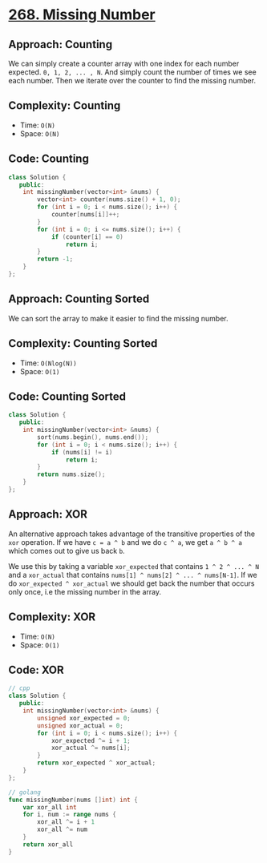 # [268. Missing Number](https://leetcode.com/problems/missing-number/description/)

## Approach: Counting

We can simply create a counter array with one index for each number expected.
`0, 1, 2, ... , N`. And simply count the number of times we see each number.
Then we iterate over the counter to find the missing number.

## Complexity: Counting

-   Time: `O(N)`
-   Space: `O(N)`

## Code: Counting

```cpp
class Solution {
   public:
    int missingNumber(vector<int> &nums) {
        vector<int> counter(nums.size() + 1, 0);
        for (int i = 0; i < nums.size(); i++) {
            counter[nums[i]]++;
        }
        for (int i = 0; i <= nums.size(); i++) {
            if (counter[i] == 0)
                return i;
        }
        return -1;
    }
};
```

## Approach: Counting Sorted

We can sort the array to make it easier to find the missing number.

## Complexity: Counting Sorted

-   Time: `O(Nlog(N))`
-   Space: `O(1)`

## Code: Counting Sorted

```cpp
class Solution {
   public:
    int missingNumber(vector<int> &nums) {
        sort(nums.begin(), nums.end());
        for (int i = 0; i < nums.size(); i++) {
            if (nums[i] != i)
                return i;
        }
        return nums.size();
    }
};
```

## Approach: XOR

An alternative approach takes advantage of the transitive properties of the
`xor` operation. If we have `c = a ^ b` and we do `c ^ a`, we get `a ^ b ^ a`
which comes out to give us back `b`.

We use this by taking a variable `xor_expected` that contains `1 ^ 2 ^ ... ^ N`
and a `xor_actual` that contains `nums[1] ^ nums[2] ^ ... ^ nums[N-1]`. If we do
`xor_expected ^ xor_actual` we should get back the number that occurs only once,
i.e the missing number in the array.

## Complexity: XOR

-   Time: `O(N)`
-   Space: `O(1)`

## Code: XOR

```cpp
// cpp
class Solution {
   public:
    int missingNumber(vector<int> &nums) {
        unsigned xor_expected = 0;
        unsigned xor_actual = 0;
        for (int i = 0; i < nums.size(); i++) {
            xor_expected ^= i + 1;
            xor_actual ^= nums[i];
        }
        return xor_expected ^ xor_actual;
    }
};
```

```go
// golang
func missingNumber(nums []int) int {
	var xor_all int
	for i, num := range nums {
		xor_all ^= i + 1
		xor_all ^= num
	}
	return xor_all
}
```
